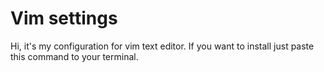 # Vim settings
Hi, it's my configuration for vim text editor.
If you want to install just paste this command to your terminal.
